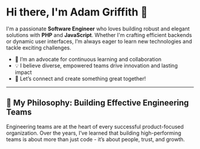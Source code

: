 # Hi there, I'm Adam Griffith 👋

I'm a passionate **Software Engineer** who loves building robust and elegant solutions with **PHP** and **JavaScript**. Whether I'm crafting efficient backends or dynamic user interfaces, I’m always eager to learn new technologies and tackle exciting challenges.

- 🌱 I’m an advocate for continuous learning and collaboration
- 💡 I believe diverse, empowered teams drive innovation and lasting impact
- 🤝 Let’s connect and create something great together!

---

## 🚀 My Philosophy: Building Effective Engineering Teams

Engineering teams are at the heart of every successful product-focused organization. Over the years, I’ve learned that building high-performing teams is about more than just code - it’s about people, trust, and growth.
